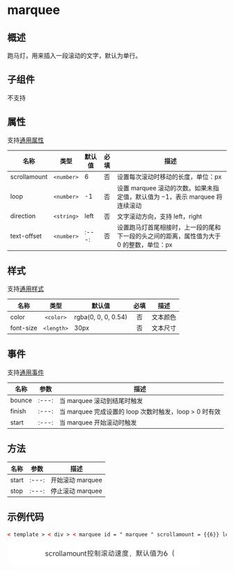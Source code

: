 <!-- 源地址: https://iot.mi.com/vela/quickapp/zh/components/basic/marquee.html -->

# marquee

## 概述

跑马灯，用来插入一段滚动的文字，默认为单行。

## 子组件

不支持

## 属性

支持[通用属性](</vela/quickapp/zh/components/general/properties.html>)

名称 | 类型 | 默认值 | 必填 | 描述  
---|:---:|---|:---:|---  
scrollamount | `<number>` | 6 | 否 | 设置每次滚动时移动的长度，单位：px  
loop | `<number>` | -1 | 否 | 设置 marquee 滚动的次数。如果未指定值，默认值为 −1，表示 marquee 将连续滚动  
direction | `<string>` | left | 否 | 文字滚动方向，支持 left，right  
text-offset | `<number>` |:---:| 否 | 设置跑马灯首尾相接时，上一段的尾和下一段的头之间的距离，属性值为大于 0 的整数，单位：px  
  
## 样式

支持[通用样式](</vela/quickapp/zh/components/general/style.html>)

名称 | 类型 | 默认值 | 必填 | 描述  
---|:---:|---|:---:|---  
color | `<color>` | rgba(0, 0, 0, 0.54) | 否 | 文本颜色  
font-size | `<length>` | 30px | 否 | 文本尺寸  
  
## 事件

支持[通用事件](</vela/quickapp/zh/components/general/events.html>)

名称 | 参数 | 描述  
---|:---:|---  
bounce |:---:| 当 marquee 滚动到结尾时触发  
finish |:---:| 当 marquee 完成设置的 loop 次数时触发，loop > 0 时有效  
start |:---:| 当 marquee 开始滚动时触发  
  
## 方法

名称 | 参数 | 描述  
---|:---:|---  
start |:---:| 开始滚动 marquee  
stop |:---:| 停止滚动 marquee  
  
## 示例代码
```html
< template > < div > < marquee id = " marquee " scrollamount = {{6}} loop = {{-1}} > scrollamount控制滚动速度，默认值为6（6像素/秒） </ marquee > </ div > </ template > < script > export default { onReady () { this . $element ('marquee') . start () } } </ script >
```

![](../../images/marquee.2b33a67c.gif)
